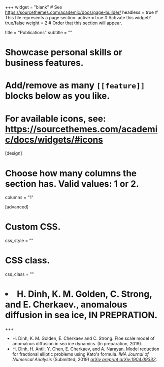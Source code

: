 +++
widget = "blank"  # See https://sourcethemes.com/academic/docs/page-builder/
headless = true  # This file represents a page section.
active = true  # Activate this widget? true/false
weight = 2  # Order that this section will appear.

title = "Publications"
subtitle = ""

# Showcase personal skills or business features.
# 
# Add/remove as many `[[feature]]` blocks below as you like.
# 
# For available icons, see: https://sourcethemes.com/academic/docs/widgets/#icons

[design]
  # Choose how many columns the section has. Valid values: 1 or 2.
  columns = "1"
  
[advanced]
 # Custom CSS. 
 css_style = ""
 
 # CSS class.
 css_class = ""

# <li> H. Dinh, K. M. Golden, C. Strong, and E. Cherkaev., anomalous diffusion in sea ice, IN PREPRATION.

+++

<ul>
<li> H. Dinh, K. M. Golden, E. Cherkaev and C. Strong. Floe scale model of anomalous diffusion in sea ice dynamics. (In preparation, 2019)</i>.
<li> H. Dinh, H. Antil, Y. Chen, E. Cherkaev, and A. Narayan. Model reduction for fractional elliptic problems using Kato's formula. <i> IMA Journal of Numerical Analysis</i> (Submitted, 2019) <i><a href="https://arxiv.org/abs/1904.09332">arXiv preprint arXiv:1904.09332</a></i>.
<!-- <li> H. Dinh, D. Jimenez, M. Papadakis, F. Laezza, D. Labate. "Automated quantitative analysis of confocal images of neuronal network cultures." <i>The 2013 International Symposium on Biomedical Imaging: From Nano to Macro, San Franciso, CA, USA, 8-11, 2013</i> (2013) <i><a href="https://pdfs.semanticscholar.org/0a0c/0247a824c6dd5bb2d797ed6e073f9737b0fe.pdf">preprint</a></i>. -->
</ul>